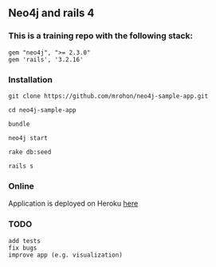 
## Neo4j and rails 4 


### This is a training repo with the following stack:

    gem "neo4j", ">= 2.3.0"
    gem 'rails', '3.2.16'



### Installation


    git clone https://github.com/mrohon/neo4j-sample-app.git

    cd neo4j-sample-app

    bundle

    neo4j start

    rake db:seed

    rails s


### Online


   Application is deployed on Heroku [here](http://rohonneo4j.herokuapp.com/)



### TODO

    add tests
    fix bugs
    improve app (e.g. visualization)
    




